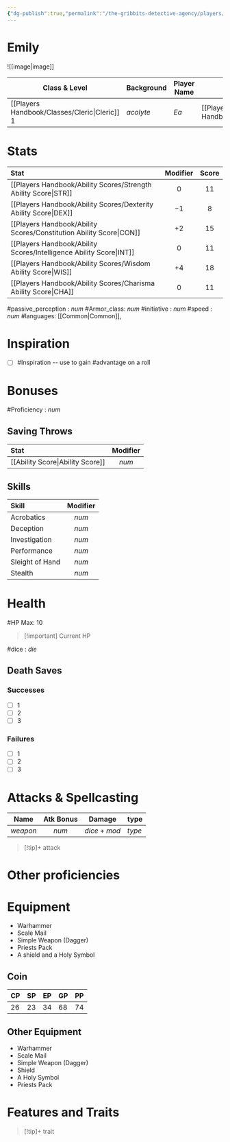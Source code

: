 ```yaml
---
{"dg-publish":true,"permalink":"/the-gribbits-detective-agency/players/ea/","tags":["PC, player, character_sheet"],"noteIcon":""}
---
```


# Emily
![[image\|image]]

| Class & Level | Background | Player Name | Race         | Alignment |
| ------------- | ---------- | ----------- | ------------ | --------- |
| [[Players Handbook/Classes/Cleric\|Cleric]] $1$       | *acolyte*   | *Ea*       | [[Players Handbook/Races/Tiefling\|Tiefling]] |     *alignment*    |

# Stats

| Stat                                | Modifier | Score |
|:----------------------------------- |:--------:|:-----:|
| [[Players Handbook/Ability Scores/Strength Ability Score\|STR]]     |   $0$   |  $11$  |
| [[Players Handbook/Ability Scores/Dexterity Ability Score\|DEX]]    |   $-1$   | $8$  |
| [[Players Handbook/Ability Scores/Constitution Ability Score\|CON]] |   $+2$  | $15$  |
| [[Players Handbook/Ability Scores/Intelligence Ability Score\|INT]] |   $0$   | $11$  |
| [[Players Handbook/Ability Scores/Wisdom Ability Score\|WIS]]       |   $+4$   | $18$ |
| [[Players Handbook/Ability Scores/Charisma Ability Score\|CHA]]     |   $0$   | $11$  |

#passive_perception : $num$
#Armor_class: $num$
#initiative : $num$
#speed : $num$
#languages: [[Common\|Common]],

# Inspiration

- [ ] #Inspiration -- use to gain #advantage on a roll

# Bonuses

#Proficiency : $num$

## Saving Throws

| Stat                                | Modifier |
|:----------------------------------- |:--------:|
| [[Ability Score\|Ability Score]]    | $num$     |


## Skills

| Skill           | Modifier |
|:--------------- |:--------:|
| Acrobatics      |   $num$    |
| Deception       |   $num$    |
| Investigation   |   $num$    |
| Performance     |   $num$    |
| Sleight of Hand |   $num$    |
| Stealth         |   $num$    |

# Health

#HP Max: $10$ 

> [!important] Current HP
>$$$$


#dice : $die$ 

## Death Saves

### Successes

- [ ] 1
- [ ] 2
- [ ] 3

### Failures

- [ ] 1
- [ ] 2
- [ ] 3

# Attacks & Spellcasting

| Name       | Atk Bonus | Damage  | type     |
| ---------- |:---------:| ------- | -------- |
| *weapon* |   $num$    | $dice + mod$ | *type* |

> [!tip]+ attack
> <description>

# Other proficiencies

# Equipment
- Warhammer
- Scale Mail
- Simple Weapon (Dagger)
- Priests Pack
- A shield and a Holy Symbol

## Coin

| CP  | SP  | EP  | GP  | PP  |
| --- | --- | --- | --- | --- |
| $26$ | $23$ | $34$ | $68$ | $74$    |

## Other Equipment

- Warhammer 
- Scale Mail
- Simple Weapon (Dagger)
- Shield
- A Holy Symbol 
- Priests Pack


# Features and Traits

>[!tip]+ trait
><description>